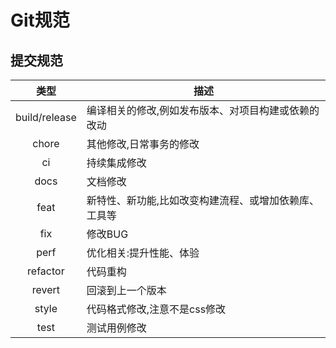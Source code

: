 # Git规范

## 提交规范

|     类型      | 描述                                                  |
| :-----------: | ----------------------------------------------------- |
| build/release | 编译相关的修改,例如发布版本、对项目构建或依赖的改动   |
|     chore     | 其他修改,日常事务的修改                               |
|      ci       | 持续集成修改                                          |
|     docs      | 文档修改                                              |
|     feat      | 新特性、新功能,比如改变构建流程、或增加依赖库、工具等 |
|      fix      | 修改BUG                                               |
|     perf      | 优化相关:提升性能、体验                               |
|   refactor    | 代码重构                                              |
|    revert     | 回滚到上一个版本                                      |
|     style     | 代码格式修改,注意不是css修改                          |
|     test      | 测试用例修改                                          |

